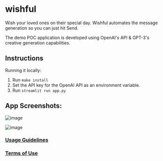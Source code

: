 # wishful

Wish your loved ones on their special day. Wishful automates the message generation so you can just hit Send. 

The demo POC application is developed using OpenAI's API & GPT-3's creative generation capabilities. 

## Instructions 

Running it locally: 

1. Run `make install`
2. Set the API key for the OpenAI API as an environment variable. 
3. Run `streamlit run app.py` 

## App Screenshots: 

![image](https://user-images.githubusercontent.com/12115186/165671905-e84ca527-cdf4-4c10-af12-b9c87bd207e8.png)

![image](https://user-images.githubusercontent.com/12115186/165672005-154f4e5b-0743-40b3-8e65-c955c66b1226.png)


### [Usage Guidelines](https://beta.openai.com/docs/usage-guidelines)
### [Terms of Use](https://openai.com/api/policies/terms/)

